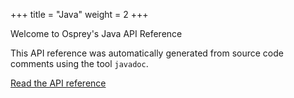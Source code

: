 +++
title = "Java"
weight = 2
+++

Welcome to Osprey's Java API Reference

This API reference was automatically generated from source code comments using the tool `javadoc`.

[Read the API reference](start.html)
